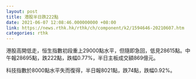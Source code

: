 ```yaml
---
layout: post
title: 港股半日跌222點
date: 2021-06-07 12:08:46.000000000 +08:00
link: https://news.rthk.hk/rthk/ch/component/k2/1594646-20210607.htm
categories: rthk
---
```


港股高開低走，恒生指數初段重上29000點水平，但隨即急回，低見28615點。中午報28695點，跌222點，跌幅0.77%，半日主板成交額869億元。

科技指數於8000點水平失而復得，半日報8021點，跌74點，跌幅0.92%。
